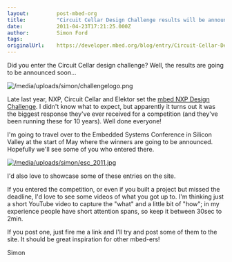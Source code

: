 ```yaml
---
layout:         post-mbed-org
title:          "Circuit Cellar Design Challenge results will be announced at ESC!"
date:           2011-04-23T17:21:25.000Z
author:         Simon Ford
tags:           
originalUrl:    https://developer.mbed.org/blog/entry/Circuit-Cellar-Design-Challenge-results-/
---
```


<p>Did you enter the Circuit Cellar design challenge? Well, the results are
  going to be announced soon...</p>
<p>
  <img src="https://developer.mbed.org/media/uploads/simon/challengelogo.png"
  alt="/media/uploads/simon/challengelogo.png" title="/media/uploads/simon/challengelogo.png">
</p>
<p>Late last year, NXP, Circuit Cellar and Elektor set the <a href="http://www.circuitcellar.com/nxpmbeddesignchallenge/"
  rel="nofollow">mbed NXP Design Challenge</a>. I didn&apos;t know what to
  expect, but apparently it turns out it was the biggest response they&apos;ve
  ever received for a competition (and they&apos;ve been running these for
  10 years). Well done everyone!</p>
<p>I&apos;m going to travel over to the Embedded Systems Conference in Silicon
  Valley at the start of May where the winners are going to be announced.
  Hopefully we&apos;ll see some of you who entered there.</p>
<p><a href="http://esc.eetimes.com/siliconvalley/" rel="nofollow"><img src="https://developer.mbed.org/media/uploads/simon/esc_2011.jpg" alt="/media/uploads/simon/esc_2011.jpg" title="/media/uploads/simon/esc_2011.jpg"></a>
</p>
<p>I&apos;d also love to showcase some of these entries on the site.</p>
<p>If you entered the competition, or even if you built a project but missed
  the deadline, I&apos;d love to see some videos of what you got up to. I&apos;m
  thinking just a short YouTube video to capture the &quot;what&quot; and
  a little bit of &quot;how&quot;; in my experience people have short attention
  spans, so keep it between 30sec to 2min.</p>
<p>If you post one, just fire me a link and I&apos;ll try and post some of
  them to the site. It should be great inspiration for other mbed-ers!</p>
<p>Simon</p>
